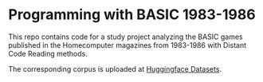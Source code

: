 # Programming with BASIC 1983-1986
This repo contains code for a study project analyzing the BASIC games published in the Homecomputer magazines from 1983-1986 with Distant Code Reading methods.

The corresponding corpus is uploaded at [Huggingface Datasets](https://huggingface.co/datasets/SojaSurfer/homecomp-BASIC-1983-86).
